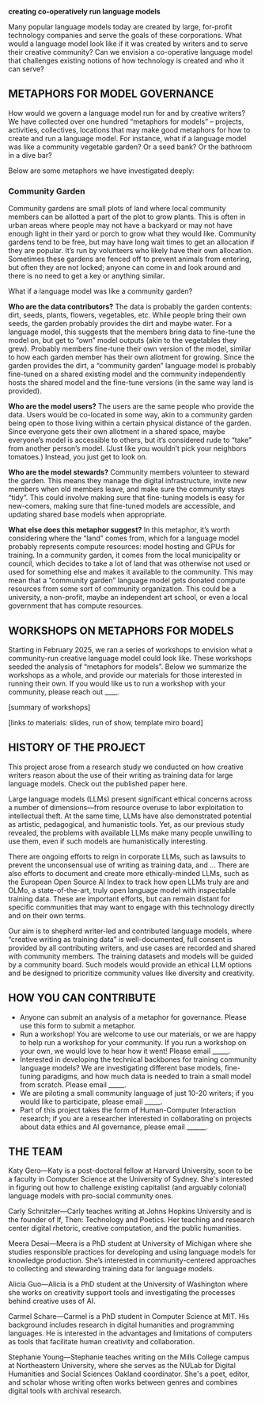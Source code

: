 **creating co-operatively run language models**

Many popular language models today are created by large, for-profit technology companies and serve the goals of these corporations. What would a language model look like if it was created by writers and to serve their creative community? Can we envision a co-operative language model that challenges existing notions of how technology is created and who it can serve?


## METAPHORS FOR MODEL GOVERNANCE

How would we govern a language model run for and by creative writers? We have collected over one hundred “metaphors for models” – projects, activities, collectives, locations that may make good metaphors for how to create and run a language model. For instance, what if a language model was like a community vegetable garden? Or a seed bank? Or the bathroom in a dive bar?

Below are some metaphors we have investigated deeply:

### Community Garden

Community gardens are small plots of land where local community members can be allotted a part of the plot to grow plants. This is often in urban areas where people may not have a backyard or may not have enough light in their yard or porch to grow what they would like. Community gardens tend to be free, but may have long wait times to get an allocation if they are popular. It’s run by volunteers who likely have their own allocation. Sometimes these gardens are fenced off to prevent animals from entering, but often they are not locked; anyone can come in and look around and there is no need to get a key or anything similar. 

What if a language model was like a community garden?

**Who are the data contributors?** The data is probably the garden contents: dirt, seeds, plants, flowers, vegetables, etc. While people bring their own seeds, the garden probably provides the dirt and maybe water. For a language model, this suggests that the members bring data to fine-tune the model on, but get to “own” model outputs (akin to the vegetables they grew). Probably members fine-tune their own version of the model, similar to how each garden member has their own allotment for growing. Since the garden provides the dirt, a “community garden” language model is probably fine-tuned on a shared existing model and the community independently hosts the shared model and the fine-tune versions (in the same way land is provided).

**Who are the model users?** The users are the same people who provide the data. Users would be co-located in some way, akin to a community garden being open to those living within a certain physical distance of the garden. Since everyone gets their own allotment in a shared space, maybe everyone’s model is accessible to others, but it’s considered rude to “take” from another person’s model. (Just like you wouldn’t pick your neighbors tomatoes.) Instead, you just get to look on.

**Who are the model stewards?** Community members volunteer to steward the garden. This means they manage the digital infrastructure, invite new members when old members leave, and make sure the community stays “tidy”. This could involve making sure that fine-tuning models is easy for new-comers, making sure that fine-tuned models are accessible, and updating shared base models when appropriate.

**What else does this metaphor suggest?** In this metaphor, it’s worth considering where the “land” comes from, which for a language model probably represents compute resources: model hosting and GPUs for training. In a community garden, it comes from the local municipality or council, which decides to take a lot of land that was otherwise not used or used for something else and makes it available to the community. This may mean that a “community garden” language model gets donated compute resources from some sort of community organization. This could be a university, a non-profit, maybe an independent art school, or even a local government that has compute resources.


## WORKSHOPS ON METAPHORS FOR MODELS 

Starting in February 2025, we ran a series of workshops to envision what a community-run creative language model could look like. These workshops seeded the analysis of “metaphors for models”. Below we summarize the workshops as a whole, and provide our materials for those interested in running their own. If you would like us to run a workshop with your community, please reach out ____.

[summary of workshops]

[links to materials: slides, run of show, template miro board]

## HISTORY OF THE PROJECT

This project arose from a research study we conducted on how creative writers reason about the use of their writing as training data for large language models.  Check out the published paper here.

Large language models (LLMs) present significant ethical concerns across a number of dimensions—from resource overuse to labor exploitation to intellectual theft. At the same time, LLMs have also demonstrated potential as artistic, pedagogical, and humanistic tools. Yet, as our previous study revealed, the problems with available LLMs make many people unwilling to use them, even if such models are humanistically interesting. 

There are ongoing efforts to reign in corporate LLMs, such as lawsuits to prevent the unconsensual use of writing as training data, and … There are also efforts to document and create more ethically-minded LLMs, such as the European Open Source AI Index to track how open LLMs truly are and OLMo, a state-of-the-art, truly open language model with inspectable training data. These are important efforts, but can remain distant for specific communities that may want to engage with this technology directly and on their own terms.

Our aim is to shepherd writer-led and contributed language models, where “creative writing as training data” is well-documented, full consent is provided by all contributing writers, and use cases are recorded and shared with community members. The training datasets and models will be guided by a community board. Such models would provide an ethical LLM options and be designed to prioritize community values like diversity and creativity.

## HOW YOU CAN CONTRIBUTE

- Anyone can submit an analysis of a metaphor for governance. Please use this form to submit a metaphor.
- Run a workshop! You are welcome to use our materials, or we are happy to help run a workshop for your community. If you run a workshop on your own, we would love to hear how it went! Please email _____.
- Interested in developing the technical backbones for training community language models? We are investigating different base models, fine-tuning paradigms, and how much data is needed to train a small model from scratch. Please email _____.
- We are piloting a small community language of just 10-20 writers; if you would like to participate, please email _____.
- Part of this project takes the form of Human-Computer Interaction research; if you are a researcher interested in collaborating on projects about data ethics and AI governance, please email ______.

## THE TEAM

Katy Gero—Katy is a post-doctoral fellow at Harvard University, soon to be a faculty in Computer Science at the University of Sydney. She's interested in figuring out how to challenge existing capitalist (and arguably colonial) language models with pro-social community ones.

Carly Schnitzler—Carly teaches writing at Johns Hopkins University and is the founder of If, Then: Technology and Poetics. Her teaching and research center digital rhetoric, creative computation, and the public humanities.

Meera Desai—Meera is a PhD student at University of Michigan where she studies responsible practices for developing and using language models for knowledge production. She’s interested in community-centered approaches to collecting and stewarding training data for language models.

Alicia Guo—Alicia is a PhD student at the University of Washington where she works on creativity support tools and investigating the processes behind creative uses of AI.

Carmel Schare—Carmel is a PhD student in Computer Science at MIT. His background includes research in digital humanities and programming languages. He is interested in the advantages and limitations of computers as tools that facilitate human creativity and collaboration.

Stephanie Young—Stephanie teaches writing on the Mills College campus at Northeastern University, where she serves as the NULab for Digital Humanities and Social Sciences Oakland coordinator. She's a poet, editor, and scholar whose writing often works between genres and combines digital tools with archival research.

